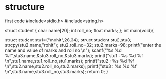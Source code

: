 # structure
first code
#include<stdio.h>
#include<string.h>

struct student
{
    char name[20];
    int roll_no;
    float marks;
};
int main(void){

struct student stu1={"mohit",26,34};
struct student stu2,stu3;
strcpy(stu2.name,"rohit");
stu2.roll_no=32;
stu2.marks=98;
printf("enter the name and value of marks and roll no \n");
scanf("%s %d %f",stu3.name,&stu3.roll_no,&stu3.marks);
printf("stu1 : %s  %d %f \n",stu1.name,stu1.roll_no,stu1.marks);
printf("stu2 : %s  %d %f \n",stu2.name,stu2.roll_no,stu2.marks);
printf("stu3 : %s  %d %f \n",stu3.name,stu3.roll_no,stu3.marks);
return 0;
}
